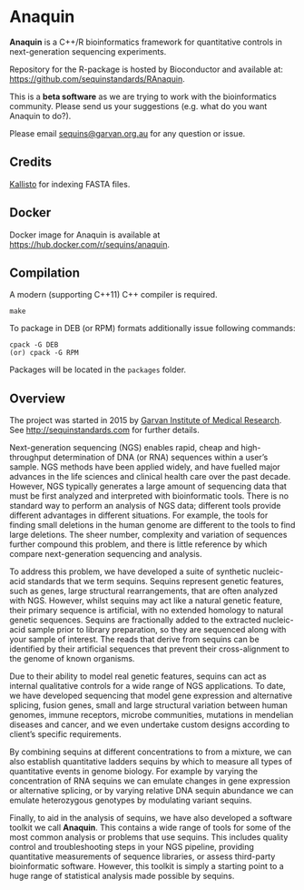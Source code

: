 # Anaquin

**Anaquin** is a C++/R bioinformatics framework for quantitative controls in next-generation sequencing experiments.

Repository for the R-package is hosted by Bioconductor and available at: https://github.com/sequinstandards/RAnaquin.

This is a **beta software** as we are trying to work with the bioinformatics community. Please send us your suggestions (e.g. what do you want Anaquin to do?).

Please email [sequins@garvan.org.au](sequins@garvan.org.au) for any question or issue.

## Credits

[Kallisto](https://github.com/pachterlab/kallisto) for indexing FASTA files.

## Docker

Docker image for Anaquin is available at https://hub.docker.com/r/sequins/anaquin.

## Compilation

A modern (supporting C++11) C++ compiler is required.

    make

To package in DEB (or RPM) formats additionally issue following commands:

    cpack -G DEB
    (or) cpack -G RPM

Packages will be located in the `packages` folder.

## Overview

The project was started in 2015 by <a href='https://www.garvan.org.au/'>Garvan Institute of Medical Research</a>. See <a href='http://sequinstandards.com'>http://sequinstandards.com</a> for further details.

Next-generation sequencing (NGS) enables rapid, cheap and high-throughput determination of DNA (or RNA) sequences within a user’s sample. NGS methods have been applied widely, and have fuelled major advances in the life sciences and clinical health care over the past decade. However, NGS typically generates a large amount of sequencing data that must be first analyzed and interpreted with bioinformatic tools. There is no standard way to perform an analysis of NGS data; different tools provide different advantages in different situations. For example, the tools for finding small deletions in the human genome are different to the tools to find large deletions. The sheer number, complexity and variation of sequences further compound this problem, and there is little reference by which compare next-generation sequencing and analysis.

To address this problem, we have developed a suite of synthetic nucleic-acid standards that we term sequins. Sequins represent genetic features, such as genes, large structural rearrangements, that are often analyzed with NGS. However, whilst sequins may act like a natural genetic feature, their primary sequence is artificial, with no extended homology to natural genetic sequences. Sequins are fractionally added to the extracted nucleic-acid sample prior to library preparation, so they are sequenced along with your sample of interest. The reads that derive from sequins can be identified by their artificial sequences that prevent their cross-alignment to the genome of known organisms.

Due to their ability to model real genetic features, sequins can act as internal qualitative controls for a wide range of NGS applications. To date, we have developed sequencing that model gene expression and alternative splicing, fusion genes, small and large structural variation between human genomes, immune receptors, microbe communities, mutations in mendelian diseases and cancer, and we even undertake custom designs according to client’s specific requirements.

By combining sequins at different concentrations to from a mixture, we can also establish quantitative ladders sequins by which to measure all types of quantitative events in genome biology. For example by varying the concentration of RNA sequins we can emulate changes in gene expression or alternative splicing, or by varying relative DNA sequin abundance we can emulate heterozygous genotypes by modulating variant sequins.

Finally, to aid in the analysis of sequins, we have also developed a software toolkit we call <b>Anaquin</b>. This contains a wide range of tools for some of the most common analysis or problems that use sequins. This includes quality control and troubleshooting steps in your NGS pipeline, providing quantitative measurements of sequence libraries, or assess third-party bioinformatic software. However, this toolkit is simply a starting point to a huge range of statistical analysis made possible by sequins.
